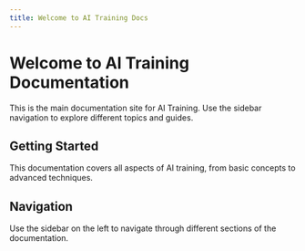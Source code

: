 ```yaml
---
title: Welcome to AI Training Docs
---
```


# Welcome to AI Training Documentation

This is the main documentation site for AI Training. Use the sidebar navigation to explore different topics and guides.

## Getting Started

This documentation covers all aspects of AI training, from basic concepts to advanced techniques.

## Navigation

Use the sidebar on the left to navigate through different sections of the documentation.
